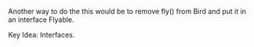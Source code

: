 Another way to do the this would be to remove fly() from Bird and put it in an interface Flyable.

Key Idea: Interfaces.
